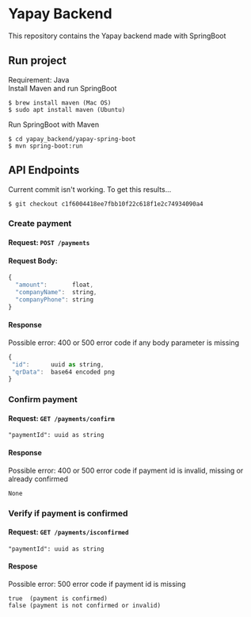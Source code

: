 # Yapay Backend
This repository contains the Yapay backend made with SpringBoot

## Run project
Requirement: Java <br>
Install Maven and run SpringBoot
```
$ brew install maven (Mac OS)
$ sudo apt install maven (Ubuntu)
```
Run SpringBoot with Maven
```
$ cd yapay_backend/yapay-spring-boot
$ mvn spring-boot:run
```

## API Endpoints
Current commit isn't working. To get this results...
```
$ git checkout c1f6004418ee7fbb10f22c618f1e2c74934090a4
```

### Create payment
#### Request: ```POST /payments```
#### Request Body: 
```js
{
  "amount":       float,
  "companyName":  string,
  "companyPhone": string
}
 ```
 #### Response
Possible error: 400 or 500 error code if any body parameter is missing
 ```js
{
  "id":      uuid as string,
  "qrData":  base64 encoded png
}
 ```

### Confirm payment
#### Request: ```GET /payments/confirm```
```
"paymentId": uuid as string
```

#### Response
Possible error: 400 or 500 error code if payment id is invalid, missing or already confirmed
```
None
```

### Verify if payment is confirmed
#### Request: ```GET /payments/isconfirmed```
```
"paymentId": uuid as string
```

#### Respose
Possible error: 500 error code if payment id is missing <br>
```
true  (payment is confirmed)
false (payment is not confirmed or invalid)
```

